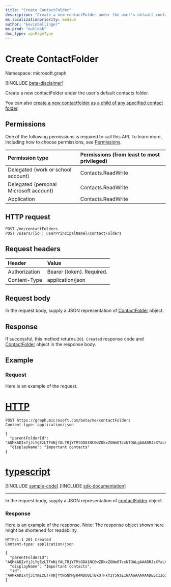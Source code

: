 ```yaml
---
title: "Create ContactFolder"
description: "Create a new contactFolder under the user's default contacts folder."
ms.localizationpriority: medium
author: "kevinbellinger"
ms.prod: "outlook"
doc_type: apiPageType
---
```


# Create ContactFolder

Namespace: microsoft.graph

[!INCLUDE [beta-disclaimer](../../includes/beta-disclaimer.md)]

Create a new contactFolder under the user's default contacts folder.

You can also [create a new contactfolder as a child of any specified contact folder](contactfolder-post-childfolders.md).
## Permissions
One of the following permissions is required to call this API. To learn more, including how to choose permissions, see [Permissions](/graph/permissions-reference).

|Permission type      | Permissions (from least to most privileged)              |
|:--------------------|:---------------------------------------------------------|
|Delegated (work or school account) | Contacts.ReadWrite    |
|Delegated (personal Microsoft account) | Contacts.ReadWrite    |
|Application | Contacts.ReadWrite |

## HTTP request
<!-- { "blockType": "ignored" } -->
```http
POST /me/contactFolders
POST /users/{id | userPrincipalName}/contactFolders
```
## Request headers
| Header       | Value |
|:---------------|:--------|
| Authorization  | Bearer {token}. Required.  |
| Content-Type  | application/json  |

## Request body
In the request body, supply a JSON representation of [ContactFolder](../resources/contactfolder.md) object.

## Response

If successful, this method returns `201 Created` response code and [ContactFolder](../resources/contactfolder.md) object in the response body.

## Example
### Request
Here is an example of the request.


# [HTTP](#tab/http)
<!-- {
  "blockType": "request",
  "name": "create_contactfolder_from_user"
}-->
```http
POST https://graph.microsoft.com/beta/me/contactFolders
Content-type: application/json

{
  "parentFolderId": "AQMkADIxYjJiYgEzLTFmNjYALTRjYTMtODA1NC0wZDkxZGNmOTcxNTQALgAAA8RJzXYaLKZPlmn0ge0edZkBADa3qi2IMXRNg6RwQSHe_F8AAAIBDgAAAA==",
  "displayName": "Important contacts"
}
```

# [typescript](#tab/typescript)
[!INCLUDE [sample-code](../includes/snippets/typescript/create-contactfolder-from-user-typescript-snippets.md)]
[!INCLUDE [sdk-documentation](../includes/snippets/snippets-sdk-documentation-link.md)]

---


In the request body, supply a JSON representation of [contactFolder](../resources/contactfolder.md) object.
### Response
Here is an example of the response. Note: The response object shown here might be shortened for readability.
<!-- {
  "blockType": "response",
  "truncated": true,
  "@odata.type": "microsoft.graph.contactFolder"
} -->
```http
HTTP/1.1 201 Created
Content-type: application/json

{
  "parentFolderId": "AQMkADIxYjJiYgEzLTFmNjYALTRjYTMtODA1NC0wZDkxZGNmOTcxNTQALgAAA8RJzXYaLKZPlmn0ge0edZkBADa3qi2IMXRNg6RwQSHe_F8AAAIBDgAAAA==",
  "displayName": "Important contacts",
  "id": "AAMkADIxYjJiYmIzLTFmNjYtNGNhMy04MDU0LTBkOTFkY2Y5NzE1NAAuAAAAAADESc12GiymT5Zp9IHtHnWZAQA2t6otiDF0TYOkcEEh3vhfAAAGgUC1AAA="
}
```

<!-- uuid: 8fcb5dbc-d5aa-4681-8e31-b001d5168d79
2015-10-25 14:57:30 UTC -->
<!--
{
  "type": "#page.annotation",
  "description": "Create ContactFolder",
  "keywords": "",
  "section": "documentation",
  "tocPath": "",
  "suppressions": [
  ]
}
-->


